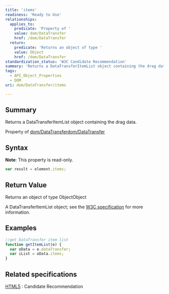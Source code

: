 ```yaml
---
title: 'items'
readiness: 'Ready to Use'
relationships:
  applies_to:
    predicate: 'Property of '
    value: dom/DataTransfer
    href: /dom/DataTransfer
  return:
    predicate: 'Returns an object of type '
    value: Object
    href: /dom/DataTransfer
standardization_status: 'W3C Candidate Recommendation'
summary: 'Returns a DataTransferItemList object containing the drag data.'
tags:
  - API_Object_Properties
  - DOM
uri: dom/DataTransfer/items

---
```

## Summary

Returns a DataTransferItemList object containing the drag data.

Property of [dom/DataTransfer](/dom/DataTransfer)[dom/DataTransfer](/dom/DataTransfer)

## Syntax

**Note**: This property is read-only.

``` js
var result = element.items;
```

## Return Value

Returns an object of type ObjectObject

A DataTransferItemList object; see the [W3C specification](http://www.w3.org/TR/html5/editing.html#datatransferitemlist) for more information.

## Examples

``` js
//get DataTransfer item list
function getItemList(e) {
  var oData = e.dataTransfer;
  var iList = oData.items;
}
```

## Related specifications

[HTML5](http://www.w3.org/TR/html5/editing.html)
:   Candidate Recommendation
